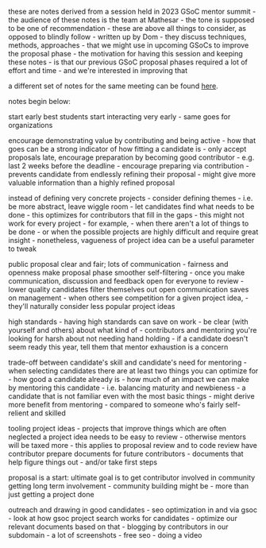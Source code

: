 these are notes derived from a session held in 2023 GSoC mentor summit
    - the audience of these notes is the team at Mathesar
    - the tone is supposed to be one of recommendation
        - these are above all things to consider, as opposed to blindly follow
    - written up by Dom
    - they discuss techniques, methods, approaches
        - that we might use in upcoming GSoCs to improve the proposal phase
    - the motivation for having this session and keeping these notes
        - is that our previous GSoC proposal phases required a lot of effort and time
            - and we're interested in improving that

a different set of notes for the same meeting can be found [here](proposal-phase-gsoc-summit-session-minutes.md).

notes begin below:

start early
best students start interacting very early
    - same goes for organizations

encourage demonstrating value by contributing and being active
    - how that goes can be a strong indicator of how fitting a candidate is
    - only accept proposals late, encourage preparation by becoming good contributor
        - e.g. last 2 weeks before the deadline
    - encourage preparing via contribution
        - prevents candidate from endlessly refining their proposal
        - might give more valuable information than a highly refined proposal

instead of defining very concrete projects
    - consider defining themes
        - i.e. be more abstract, leave wiggle room
    - let candidates find what needs to be done
        - this optimizes for contributors that fill in the gaps
    - this might not work for every project
        - for example,
            - when there aren't a lot of things to be done
            - or when the possible projects are highly difficult and require great insight
    - nonetheless, vagueness of project idea can be a useful parameter to tweak

public proposal
clear and fair; lots of communication
    - fairness and openness make proposal phase smoother
self-filtering
    - once you make communication, discussion and feedback open for everyone to review
    - lower quality candidates filter themselves out
open communication saves on management
    - when others see competition for a given project idea,
      - they'll naturally consider less popular project ideas

high standards
    - having high standards can save on work
    - be clear (with yourself and others) about what kind of
        - contributors and mentoring you're looking for
harsh about not needing hand holding
    - if a candidate doesn't seem ready this year, tell them that
mentor exhaustion is a concern

trade-off between candidate's skill and candidate's need for mentoring
    - when selecting candidates there are at least two things you can optimize for
        - how good a candidate already is 
        - how much of an impact we can make by mentoring this candidate
    - i.e. balancing maturity and newbieness
    - a candidate that is not familiar even with the most basic things
        - might derive more benefit from mentoring
        - compared to someone who's fairly self-relient and skilled

tooling project ideas
    - projects that improve things which are often neglected
a project idea needs to be easy to review
    - otherwise mentors will be taxed more
    - this applies to proposal review and to code review
have contributor prepare documents for future contributors
    - documents that help figure things out
    - and/or take first steps

proposal is a start: ultimate goal is to get contributor involved in community
getting long term involvement
    - community building might be
        - more than just getting a project done

outreach and drawing in good candidates
    - seo optimization in and via gsoc
        - look at how gsoc project search works for candidates
        - optimize our relevant documents based on that
    - blogging by contributors in our subdomain
        - a lot of screenshots
        - free seo
    - doing a video
